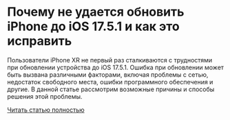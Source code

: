 # Почему не удается обновить iPhone до iOS 17.5.1 и как это исправить



Пользователи iPhone XR не первый раз сталкиваются с трудностями при обновлении устройства до iOS 17.5.1. Ошибка при обновлении может быть вызвана различными факторами, включая проблемы с сетью, недостаток свободного места, ошибки программного обеспечения и другие. В данной статье рассмотрим возможные причины и способы решения этой проблемы.

[Читать статью полностью](https://xyberbara.com/web/iphone-ios-17-5-1/)
